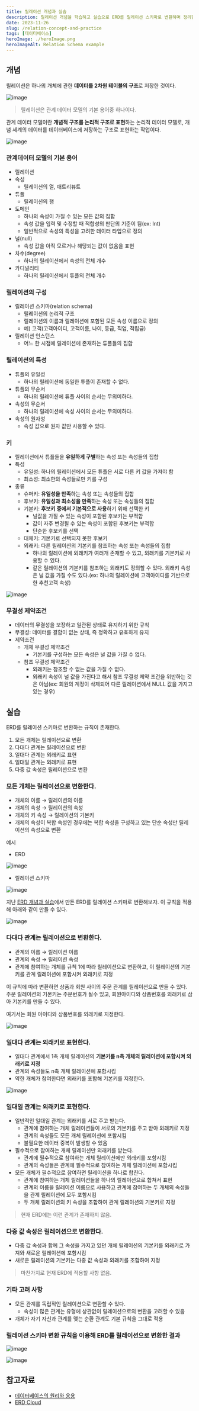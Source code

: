 ```yaml
---
title: 릴레이션 개념과 실습
description: 릴레이션 개념을 학습하고 실습으로 ERD를 릴레이션 스키마로 변환하며 정리한 내용입니다.
date: 2023-11-26
slug: /relation-concept-and-practice
tags: [데이터베이스]
heroImage: ./heroImage.png
heroImageAlt: Relation Schema example
---
```


<!-- 썸네일 -->



<!-- 본문 -->

## 개념

릴레이션은 하나의 개체에 관한 **데이터를 2차원 테이블의 구조**로 저장한 것이다. 

![image](https://github.com/hustle-dev/hustle-dev.github.io/assets/53992007/dc121536-6e74-4162-99b4-57bef99ea3db)

> 릴레이션은 관계 데이터 모델의 기본 용어중 하나이다.

관계 데이터 모델이란 **개념적 구조를 논리적 구조로 표현**하는 논리적 데이터 모델로, 개념 세계의 데이터를 데이터베이스에 저장하는 구조로 표현하는 작업이다.

![image](https://github.com/hustle-dev/hustle-dev.github.io/assets/53992007/0d65448c-1247-4f19-b8ea-97057fe58c04)

### 관계데이터 모델의 기본 용어

- 릴레이션
- 속성
    - 릴레이션의 열, 애트리뷰트
- 튜플
    - 릴레이션의 행
- 도메인
    - 하나의 속성이 가질 수 있는 모든 값의 집합
    - 속성 값을 입력 및 수정할 때 적합성의 판단의 기준이 됨(ex: Int)
    - 일반적으로 속성의 특성을 고려한 데이터 타입으로 정의
- 널(null)
    - 속성 값을 아직 모르거나 해당되는 값이 없음을 표현
- 차수(degree)
    - 하나의 릴레이션에서 속성의 전체 개수
- 카디널리티
    - 하나의 릴레이션에서 튜플의 전체 개수


### 릴레이션의 구성

- 릴레이션 스키마(relation schema)
    - 릴레이션의 논리적 구조
    - 릴레이션의 이름과 릴레이션에 포함된 모든 속성 이름으로 정의
    - 예) 고객(고객아이디, 고객이름, 나이, 등급, 직업, 적립금)
- 릴레이션 인스턴스
    - 어느 한 시점에 릴레이션에 존재하는 튜플들의 집합

### 릴레이션의 특성

- 튜플의 유일성
    - 하나의 릴레이션에 동일한 튜플이 존재할 수 없다.
- 튜플의 무순서
    - 하나의 릴레이션에 튜플 사이의 순서는 무의미하다.
- 속성의 무순서
    - 하나의 릴레이션에 속성 사이의 순서는 무의미하다.
- 속성의 원자성
    - 속성 값으로 원자 값만 사용할 수 있다.


### 키

- 릴레이션에서 튜플들을 **유일하게 구별**하는 속성 또는 속성들의 집합
- 특성
    - 유일성: 하나의 릴레이션에서 모든 튜플은 서로 다른 키 값을 가져야 함
    - 최소성: 최소한의 속성들로만 키를 구성
- 종류
    - 슈퍼키: **유일성을 만족**하는 속성 또는 속성들의 집합
    - 후보키: **유일성과 최소성을 만족**하는 속성 또는 속성들의 집합
    - 기본키: **후보키 중에서 기본적으로 사용**하기 위해 선택한 키
        - 널값을 가질 수 있는 속성이 포함된 후보키는 부적합
        - 값이 자주 변경될 수 있는 속성이 포함된 후보키는 부적합
        - 단순한 후보키를 선택
    - 대체키: 기본키로 선택되지 못한 후보키
    - 외래키: 다른 릴레이션의 기본키를 참조하는 속성 또는 속성들의 집합
        - 하나의 릴레이션에 외래키가 여러개 존재할 수 있고, 외래키를 기본키로 사용할 수 있다.
        - 같은 릴레이션의 기본키를 참조하는 외래키도 정의할 수 있다. 외래키 속성은 널 값을 가질 수도 있다.(ex: 하나의 릴레이션에 고객아이디를 기반으로 한 추천고객 속성)

![image](https://github.com/hustle-dev/hustle-dev.github.io/assets/53992007/1bb48d5d-6969-4082-b533-901d19b5f0c3)


### 무결성 제약조건

- 데이터의 무결성을 보장하고 일관된 상태로 유지하기 위한 규칙
- 무결성: 데이터를 결함이 없는 상태, 즉 정확하고 유효하게 유지
- 제약조건
    - 개체 무결성 제약조건
        - 기본키를 구성하는 모든 속성은 널 값을 가질 수 없다.
    - 참조 무결성 제약조건
        - 외래키는 참조할 수 없는 값을 가질 수 없다.
        - 외래키 속성이 널 값을 가진다고 해서 참조 무결성 제약 조건을 위반하는 것은 아님(ex: 회원의 계정이 삭제되어 다른 릴레이션에서 NULL 값을 가지고 있는 경우)


## 실습

ERD를 릴레이션 스키마로 변환하는 규칙이 존재한다.

1. 모든 개체는 릴레이션으로 변환
2. 다대다 관계는 릴레이션으로 변환
3. 일대다 관계는 외래키로 표현
4. 일대일 관계는 외래키로 표현
5. 다중 값 속성은 릴레이션으로 변환

### 모든 개체는 릴레이션으로 변환한다.

- 개체의 이름 → 릴레이션의 이름
- 개체의 속성 → 릴레이션의 속성
- 개체의 키 속성 → 릴레이션의 기본키
- 개체의 속성이 복합 속성인 경우에는 복합 속성을 구성하고 있는 단순 속성만 릴레이션의 속성으로 변환

예시

- ERD

![image](https://github.com/hustle-dev/hustle-dev.github.io/assets/53992007/f947681d-a219-41dc-b6fc-0d2dffa8cbee)

- 릴레이션 스키마

![image](https://github.com/hustle-dev/hustle-dev.github.io/assets/53992007/6027ac12-4dbf-4519-8cea-ac17491b19a9)

지난 [ERD 개념과 실습](https://hustle-dev.github.io/posts/erd-concept-and-practice/)에서 만든 ERD를 릴레이션 스키마로 변환해보자. 이 규칙을 적용해 아래와 같이 만들 수 있다.

![image](https://github.com/hustle-dev/hustle-dev.github.io/assets/53992007/019f59b8-d3aa-4c9a-9f1f-7cc3edbcd48f)

### 다대다 관계는 릴레이션으로 변환한다.


- 관계의 이름 → 릴레이션 이름
- 관계의 속성 → 릴레이션 속성
- 관계에 참여하는 개체를 규칙 1에 따라 릴레이션으로 변환하고, 이 릴레이션의 기본키를 관계 릴레이션에 포함시켜 외래키로 지정


이 규칙에 따라 변환하면 상품과 회원 사이의 주문 관계를 릴레이션으로 만들 수 있다. 주문 릴레이션의 기본키는 주문번호가 될수 있고, 회원아이디와 상품번호를 외래키로 삼아 기본키를 만들 수 있다. 

여기서는 회원 아이디와 상품번호를 외래키로 지정한다.

![image](https://github.com/hustle-dev/hustle-dev.github.io/assets/53992007/47e5330d-3376-4708-9d2d-a9dfa52b661d)

### 일대다 관계는 외래키로 표현한다.

- 일대다 관계에서 1측 개체 릴레이션의 **기본키를 n측 개체의 릴레이션에 포함시켜 외래키로 지정**
- 관계의 속성들도 n측 개체 릴레이션에 포함시킴
- 약한 개체가 참여한다면 외래키를 포함해 기본키를 지정한다.

![image](https://github.com/hustle-dev/hustle-dev.github.io/assets/53992007/11d479e2-3ae8-424b-815b-a3997a9a8f3b)

### 일대일 관계는 외래키로 표현한다.

- 일반적인 일대일 관계는 외래키를 서로 주고 받는다.
    - 관계에 참여하는 개체 릴레이션들이 서로의 기본키를 주고 받아 외래키로 지정
    - 관계의 속성들도 모든 개체 릴레이션에 포함시킴
    - 불필요한 데이터 중복이 발생할 수 있음
- 필수적으로 참여하는 개체 릴레이션만 외래키를 받는다.
    - 관계에 필수적으로 참여하는 개체 릴레이션에만 외래키를 포함시킴
    - 관계의 속성들은 관계에 필수적으로 참여하는 개체 릴레이션에 포함시킴
- 모든 개체가 필수적으로 참여하면 릴레이션을 하나로 합친다.
    - 관계에 참여하는 개체 릴레이션들을 하나의 릴레이션으로 합쳐서 표현
    - 관계의 이름을 릴레이션 이름으로 사용하고 관계에 참여하는 두 개체의 속성들을 관계 릴레이션에 모두 포함시킴
    - 두 개체 릴레이션의 키 속성을 조합하여 관계 릴레이션의 기본키로 지정


> 현재 ERD에는 이런 관계가 존재하지 않음.


### 다중 값 속성은 릴레이션으로 변환한다.

- 다중 값 속성과 함께 그 속성을 가지고 있던 개체 릴레이션의 기본키를 외래키로 가져와 새로운 릴레이션에 포함시킴
- 새로운 릴레이션의 기본키는 다중 값 속성과 외래키를 조합하여 지정

> 마찬가지로 현재 ERD에 적용할 사항 없음.


### 기타 고려 사항

- 모든 관계를 독립적인 릴레이션으로 변환할 수 있다.
    - 속성이 많은 관계는 유형에 상관없이 릴레이션으로의 변환을 고려할 수 있음
- 개체가 자기 자신과 관계를 맺는 순환 관계도 기본 규칙을 그대로 적용

### 릴레이션 스키마 변환 규칙을 이용해 ERD를 릴레이션으로 변환한 결과

![image](https://github.com/hustle-dev/hustle-dev.github.io/assets/53992007/b9e88fff-de5e-4f17-b615-d8d85eef66ba)

![image](https://github.com/hustle-dev/hustle-dev.github.io/assets/53992007/b272bbee-d757-438f-b09d-ecdafd75737a)

## 참고자료

- [데이터베이스의 원리와 응용](http://www.kocw.net/home/search/kemView.do?kemId=1163794)
- [ERD Cloud](https://www.erdcloud.com/)

